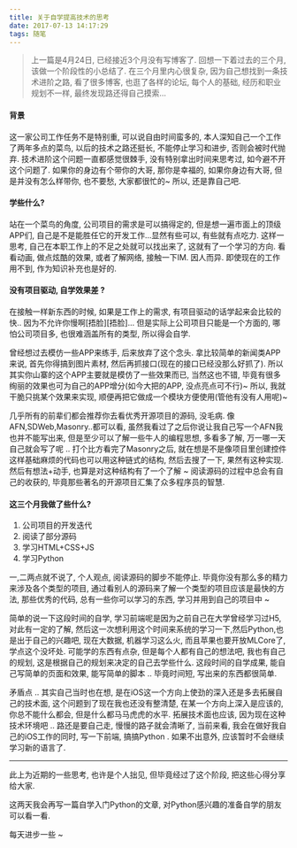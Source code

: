 ```yaml
---
title: 关于自学提高技术的思考
date: 2017-07-13 14:17:29
tags: 随笔
---
```

>上一篇是4月24日, 已经接近3个月没有写博客了.  回想一下着过去的三个月, 该做一个阶段性的小总结了. 在三个月里内心很复杂, 因为自己想找到一条技术进阶之路, 看了很多博客, 也逛了各样的论坛, 每个人的基础, 经历和职业规划不一样, 最终发现路还得自己摸索...

<!-- more -->

#### 背景
这一家公司工作任务不是特别重, 可以说自由时间蛮多的,  本人深知自己一个工作了两年多点的菜鸟, 以后的技术之路还挺长, 不能停止学习和进步, 否则会被时代抛弃. 
技术进阶这个问题一直都感觉很棘手, 没有特别拿出时间来思考过, 如今避不开这个问题了. 如果你的身边有个带你的大哥, 那你是幸福的, 如果你身边有大哥, 但是并没有怎么样带你, 也不要愁, 大家都很忙的~ 所以, 还是靠自己吧. 

#### 学些什么?
站在一个菜鸟的角度,  公司项目的需求是可以搞得定的, 但是想一遍市面上的顶级APP们, 自己是不是能胜任它的开发工作...显然有些可以, 有些就有点吃力. 这样一思考, 自己在本职工作上的不足之处就可以找出来了, 这就有了一个学习的方向. 看看动画, 做点炫酷的效果, 或者了解网络, 接触一下IM. 因人而异. 即使现在的工作用不到, 作为知识补充也是好的.

#### 没有项目驱动, 自学效果差 ?
在接触一样新东西的时候, 如果是工作上的需求, 有项目驱动的话学起来会比较的快.. 因为不允许你慢啊[捂脸][捂脸]... 但是实际上公司项目只能是一个方面的, 哪怕公司项目多, 也很难涵盖所有的类型,  所以得会自学.

曾经想过去模仿一些APP来练手, 后来放弃了这个念头. 拿比较简单的新闻类APP来说, 首先你得搞到图片素材, 然后再抓接口(现在的接口已经没那么好抓了). 所以其实你山寨的这个APP主要就是模仿了一些效果而已, 当然这也不错, 毕竟有很多绚丽的效果也可为自己的APP增分(如今大把的APP, 没点亮点可不行)~ 所以, 我就干脆只挑某个效果来实现,  顺便再把它做成一个模块方便使用(管他有没有人用呢)~ 

几乎所有的前辈们都会推荐你去看优秀开源项目的源码, 没毛病. 像AFN,SDWeb,Masonry..都可以看, 虽然我看过了之后你说让我自己写一个AFN我也并不能写出来, 但是至少可以了解一些牛人的编程思想, 多看多了解, 万一哪一天自己就会写了呢 .. 打个比方看完了Masonry之后, 就在想是不是像项目里创建控件这样基础麻烦的代码也可以用这种链式的结构, 然后去搜了一下, 果然有这种实现. 然后有想法+动手, 也算是对这种结构有了一个了解 ~ 阅读源码的过程中总会有自己的收获的, 毕竟那些著名的开源项目汇集了众多程序员的智慧.

#### 这三个月我做了些什么? 
1. 公司项目的开发迭代
2. 阅读了部分源码
3. 学习HTML+CSS+JS
4. 学习Python

一,二两点就不说了, 个人观点, 阅读源码的脚步不能停止. 毕竟你没有那么多的精力来涉及各个类型的项目, 通过看别人的源码来了解一个类型的项目应该是最快的方法, 那些优秀的代码, 总有一些你可以学习的东西, 学习并用到自己的项目中 ~ 

简单的说一下这段时间的自学, 学习前端呢是因为之前自己在大学曾经学习过H5,对此有一定的了解, 然后这一次想利用这个时间来系统的学习一下,然后Python,也是出于自己的兴趣吧, 现在大数据, 机器学习这么火, 而且苹果也要开放MLCore了, 学点这个没坏处.  可能学的东西有点杂, 但是每个人都有自己的想法吧, 我也有自己的规划, 这是根据自己的规划来决定的自己去学些什么. 这段时间的自学成果,  能自己写简单的页面和效果, 能写简单的脚本 .. 毕竟时间短, 写出来的东西都很简单.

矛盾点 ..
其实自己当时也在想, 是在iOS这一个方向上使劲的深入还是多去拓展自己的技术面, 这个问题到了现在我也还没有整清楚, 在某一个方向上深入是应该的, 你总不能什么都会, 但是什么都马马虎虎的水平. 拓展技术面也应该, 因为现在这种技术环境吧 .. 路还是要自己走, 慢慢的路子就会清晰了, 当前来看, 我会在做好我自己的iOS工作的同时, 写一下前端,  搞搞Python . 如果不出意外, 应该暂时不会继续学习新的语言了.

-----

此上为近期的一些思考, 也许是个人拙见, 但毕竟经过了这个阶段, 把这些心得分享给大家.

这两天我会再写一篇自学入门Python的文章, 对Python感兴趣的准备自学的朋友可以看一看.

每天进步一些  ~ 

